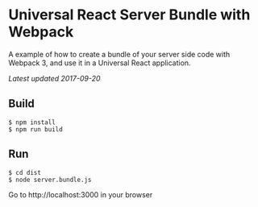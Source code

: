 # Universal React Server Bundle with Webpack
A example of how to create a bundle of your server side code with Webpack 3, and use it in a Universal React application.

*Latest updated 2017-09-20*


## Build

```
$ npm install
$ npm run build
```

## Run

```
$ cd dist
$ node server.bundle.js
```

Go to http://localhost:3000 in your browser
